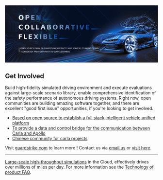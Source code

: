 ![Open Source at GuardStrike](https://github.com/guardstrikelab/.github/blob/main/images/guardstrike-open-ai.png) 

## Get Involved
Build high-fidelity simulated driving environment and execute evaluations against large-scale scenario library, enable comprehensive identification of the safety performance of autonomous driving systems.
Right now, open communities are building amazing software together, and there are excellent "good first issue" opportunities, if you're looking to get involved.

* [Based on open source to establish a full stack intelligent vehicle unified platform](https://www.carsmos.ai/projects/)
* [To provide a data and control bridge for the communication between Carla and Apollo](https://github.com/guardstrikelab/carla_apollo_bridge)
* [Chinese community for carla projects](https://carla.org.cn/#/)

Visit [guardstrike.com](https://guardstrike.com/?lang=en) to learn more ! Contact us via <a href="mailto:labs@guardstrike.com">email us</a> or [visit here](https://www.guardstrike.com/index.html#contact).

----

[Large-scale high-throughput simulations](https://guardstrike.com/tech.html) in the Cloud, effectively drives over millions of miles per day. For more information see the [Technology of product FAQ](https://bbs.carla.org.cn/).
